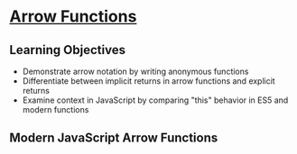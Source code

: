 # [Arrow Functions](https://login.codingdojo.com/m/754/16713/124470)

## Learning Objectives

- Demonstrate arrow notation by writing anonymous functions
- Differentiate between implicit returns in arrow functions and explicit returns
- Examine context in JavaScript by comparing "this" behavior in ES5 and modern functions

## Modern JavaScript Arrow Functions